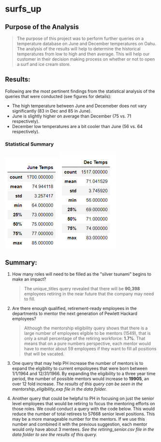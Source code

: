 # surfs_up

## Purpose of the Analysis
> The purpose of this project was to perform further queries on a temperature database on June and December temperatures on Oahu. The analysis of the results will help to determine the historical temperatures from low to high and then average. This will help our customer in their decision making process on whether or not to open a surf and ice cream store.

## Results:

Following are the most pertinent findings from the statistical analysis of the queries that were conducted (see figures for details):
- The high temperature between June and Decemeber does not vary significantly (83 in Dec and 85 in June).
- June is slightly higher on average than December (75 vs. 71 respectively).
- December low temperatures are a bit cooler than June (56 vs. 64 respectively).
### Statistical Summary
  ![June Temps Data](/Resources/June_temps.PNG)![December Temps Data](/Resources/Dec_temps.PNG)


## Summary:

1. How many roles will need to be filled as the "silver tsunami" begins to make an impact?
    > The unique_titles query revealed that there will be **90,398** employees retiring in the near future that the company may need to fill. 

2. Are there enough qualified, retirement-ready employees in the departments to mentor the next generation of Pewlett Hackard employees?
    > Although the mentorship eligibility query shows that there is a large number of employees elgible to be mentors (1549), that is only a small percentage of the retiring workforce: **1.7%**. That means that on a pure numbers perspective, each mentor would have to mentor about 59 employees if they want to fill all positions that will be vacated.

3. One query that may help PH increase the number of mentors is to expand the elgibility to current empoloyees that were born between 1/1/1964 and 12/31/1966. By expanding the eligibility to a three year time period, the number of possible mentors would increase to **19905**, an over 12 fold increase. *The results of this query can be seen in the mentorship_eligibility_exp file in the data folder.* 

4. Another query that could be helpful to PH in focusing on just the senior level employees that would be retiring to focus the mentoring efforts on those roles. We could conduct a query with the code below. This would reduce the number of total retirees to 57668 senior level positions. This may be a more manageable number for the mentors. If we use this number and combined it with the previous suggestion, each mentor would only have about 3 mentees. *See the retiring_senior.csv file in the data folder to see the results of this query.* 
